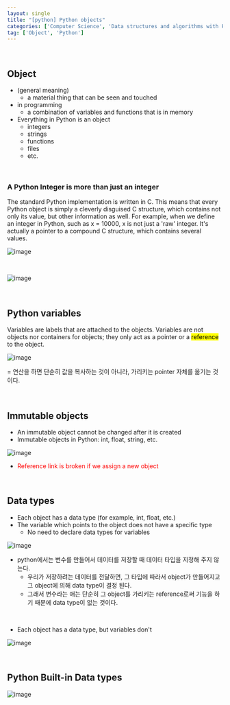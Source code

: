 ```yaml
---
layout: single
title: "[python] Python objects"
categories: ['Computer Science', 'Data structures and algorithms with Python', 'Language', 'Python']
tag: ['Object', 'Python']
---
```


<br>

## Object

- (general meaning)
  - a material thing that can be seen and touched
- in programming 
  - a combination of variables and functions that is in memory
- Everything in Python is an object
  - integers 
  - strings
  - functions
  - files
  - etc.



<br>

### A Python Integer is more than just an integer

The standard Python implementation is written in C. This means that every Python object is simply a cleverly disguised C structure, which contains not only its value, but other information as well. For example, when we define an integer in Python, such as x = 10000, x is not just a 'raw' integer. It's actually a pointer to a compound C structure, which contains several values.



![image](https://user-images.githubusercontent.com/79521972/163694540-ae657d21-c5d1-49fd-809f-b4ab5740b9e0.png)



<br>



![image](https://user-images.githubusercontent.com/79521972/163694549-1406bf02-4d95-4a70-981b-1cc87b7ade73.png)





<br>

## Python variables

Variables are labels that are attached to the objects. Variables are not objects nor containers for objects; they only act as a pointer or a <mark>reference </mark>to the object.

![image](https://user-images.githubusercontent.com/79521972/163694593-873fc207-672b-43a7-bfe4-c19f2439d49f.png)

= 연산을 하면 단순히 값을 복사하는 것이 아니라, 가리키는 pointer 자체를 옮기는 것이다.



<br>

## Immutable objects

- An immutable object cannot be changed after it is created 
- Immutable objects in Python: int, float, string, etc.

![image](https://user-images.githubusercontent.com/79521972/163694621-21df1088-9be1-40ec-bfc6-be2e2329c804.png)

- <span style="color:red">Reference link is broken if we assign a new object</span>



<br>

## Data types

- Each object has a data type (for example, int, float, etc.)
- The variable which points to the object does not have a specific type
  - No need to declare data types for variables



![image](https://user-images.githubusercontent.com/79521972/163694640-b4a87ddb-5e76-450e-a236-76adeb200dd8.png)

- python에서는 변수를 만들어서 데이터를 저장할 때 데이터 타입을 지정해 주지 않는다.
  - 우리가 저장하려는 데이터를 전달하면, 그 타입에 따라서 object가 만들어지고 그 object에 의해 data type이 결정 된다.
  - 그래서 변수라는 애는 단순히 그 object를 가리키는 reference로써 기능을 하기 때문에 data type이 없는 것이다.

<br>

- Each object has a data type, but variables don't

![image](https://user-images.githubusercontent.com/79521972/163694669-cbb8b035-71d3-4486-820b-53ab93b9d5fe.png)

<br>

## Python Built-in Data types

![image](https://user-images.githubusercontent.com/79521972/163694686-069dc50f-2a4b-4984-b924-35476ac2e42e.png)











